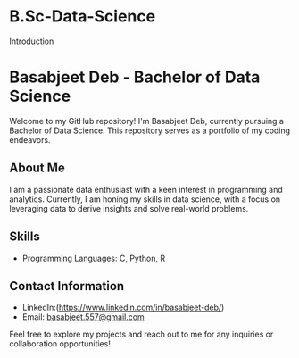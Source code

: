# B.Sc-Data-Science
Introduction 
# Basabjeet Deb - Bachelor of Data Science

Welcome to my GitHub repository! I'm Basabjeet Deb, currently pursuing a Bachelor of Data Science. This repository serves as a portfolio of my coding endeavors.

## About Me

I am a passionate data enthusiast with a keen interest in programming and analytics. Currently, I am honing my skills in data science, with a focus on leveraging data to derive insights and solve real-world problems.

## Skills

- Programming Languages: C, Python, R

## Contact Information

- LinkedIn:(https://www.linkedin.com/in/basabjeet-deb/)
- Email: basabjeet.557@gmail.com

Feel free to explore my projects and reach out to me for any inquiries or collaboration opportunities!
